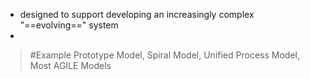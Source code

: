 - designed to support developing an increasingly complex "==evolving==" system
- 

>	#Example 
>	Prototype Model, Spiral Model, Unified Process Model, Most AGILE Models